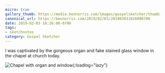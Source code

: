 ```yaml
---
micro: true
gallery_thumb: https://media.bennorris.com/images/gospelsketcher/thumbs/feb-19-organ-window.png
canonical_url: https://bennorris.com/2019/02/03/201902031826000700
date: 2019-02-03 18:26:00-0700
tags:
- sketchnotes
category: Gospel Sketcher
---
```


I was captivated by the gorgeous organ and fake stained glass window in the chapel at church today.

![Chapel with organ and window](https://media.bennorris.com/images/gospelsketcher/general/feb-19-organ-window.png){:loading="lazy"}